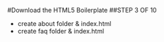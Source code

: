 #Download the HTML5 Boilerplate
##STEP 3 OF 10
- create about folder & index.html
- create faq folder & index.html
